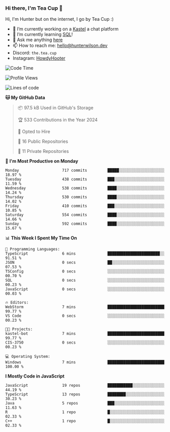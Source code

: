 ### Hi there, I'm Tea Cup 👋 

Hi, I'm Hunter but on the internet, I go by Tea Cup :)

- 🔭 I’m currently working on a [Kastel](https://github.com/KastelApp) a chat platform
- 🌱 I’m currently learning [SQL](https://github.com/TheTeaCup/CIS-3750)!
- 💬 Ask me anything [here](https://github.com/TheTeaCup/TheTeaCup/issues)
- 📫 How to reach me: [hello@hunterwilson.dev](mailto:hello@hunterwilson.dev)
- Discord: `the.tea.cup`
- Instagram: [HowdyHooter](https://instagram.com/HowdyHooter)

<!--START_SECTION:waka-->
![Code Time](http://img.shields.io/badge/Code%20Time-593%20hrs%2025%20mins-blue)

![Profile Views](http://img.shields.io/badge/Profile%20Views-4-blue)

![Lines of code](https://img.shields.io/badge/From%20Hello%20World%20I%27ve%20Written-1.4%20million%20lines%20of%20code-blue)

**🐱 My GitHub Data** 

> 📦 97.5 kB Used in GitHub's Storage 
 > 
> 🏆 533 Contributions in the Year 2024
 > 
> 💼 Opted to Hire
 > 
> 📜 16 Public Repositories 
 > 
> 🔑 11 Private Repositories 
 > 
📅 **I'm Most Productive on Monday** 

```text
Monday                   717 commits         █████░░░░░░░░░░░░░░░░░░░░   18.97 % 
Tuesday                  438 commits         ███░░░░░░░░░░░░░░░░░░░░░░   11.59 % 
Wednesday                538 commits         ████░░░░░░░░░░░░░░░░░░░░░   14.24 % 
Thursday                 530 commits         ████░░░░░░░░░░░░░░░░░░░░░   14.02 % 
Friday                   410 commits         ███░░░░░░░░░░░░░░░░░░░░░░   10.85 % 
Saturday                 554 commits         ████░░░░░░░░░░░░░░░░░░░░░   14.66 % 
Sunday                   592 commits         ████░░░░░░░░░░░░░░░░░░░░░   15.67 % 
```


📊 **This Week I Spent My Time On** 

```text
💬 Programming Languages: 
TypeScript               6 mins              ███████████████████████░░   91.51 % 
JSON                     0 secs              ██░░░░░░░░░░░░░░░░░░░░░░░   07.53 % 
TSConfig                 0 secs              ░░░░░░░░░░░░░░░░░░░░░░░░░   00.70 % 
SQL                      0 secs              ░░░░░░░░░░░░░░░░░░░░░░░░░   00.23 % 
JavaScript               0 secs              ░░░░░░░░░░░░░░░░░░░░░░░░░   00.03 % 

🔥 Editors: 
WebStorm                 7 mins              █████████████████████████   99.77 % 
VS Code                  0 secs              ░░░░░░░░░░░░░░░░░░░░░░░░░   00.23 % 

🐱‍💻 Projects: 
kastel-bot               7 mins              █████████████████████████   99.77 % 
CIS-3750                 0 secs              ░░░░░░░░░░░░░░░░░░░░░░░░░   00.23 % 

💻 Operating System: 
Windows                  7 mins              █████████████████████████   100.00 % 
```

**I Mostly Code in JavaScript** 

```text
JavaScript               19 repos            ███████████░░░░░░░░░░░░░░   44.19 % 
TypeScript               13 repos            ████████░░░░░░░░░░░░░░░░░   30.23 % 
Java                     5 repos             ███░░░░░░░░░░░░░░░░░░░░░░   11.63 % 
R                        1 repo              █░░░░░░░░░░░░░░░░░░░░░░░░   02.33 % 
C++                      1 repo              █░░░░░░░░░░░░░░░░░░░░░░░░   02.33 % 
```




<!--END_SECTION:waka-->
